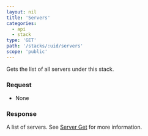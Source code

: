 ```yaml
---
layout: nil
title: 'Servers'
categories:
  - api
  - stack
type: 'GET'
path: '/stacks/:uid/servers'
scope: 'public'
---
```


Gets the list of all servers under this stack.

### Request

* None

### Response

A list of servers. See [Server Get](/api/#/api/server/get.html) for more information.